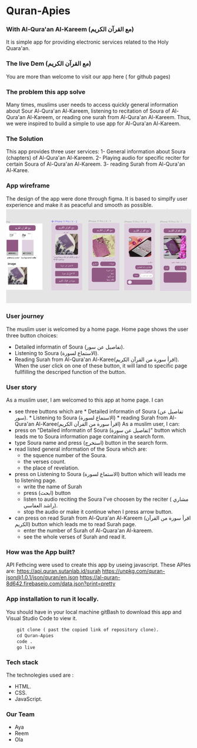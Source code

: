 # Quran-Apies
### With Al-Qura'an Al-Kareem (مع القرآن الكريم)
It is simple app for providing electronic services related to the Holy Quara'an.
### The live Dem   (مع القرآن الكريم)
You are more than welcome to visit our app here ( for github pages)
### The problem this app solve
Many times, muslims user needs to access quickly general information about Sour Al-Qura'an Al-Kareem, listening to recitation of Soura of Al-Qura'an Al-Kareem, or reading one surah from Al-Qura'an Al-Kareem. Thus, we were inspired to build a simple to use app for Al-Qura'an Al-Kareem. 
### The Solution
This app provides three user services: 
    1- General information about Soura (chapters) of Al-Qura'an Al-Kareem.
    2- Playing audio for specific reciter for certain Soura of Al-Qura'an Al-Kareem.
    3- reading Surah from Al-Qura'an Al-Karee.


### App wireframe
The design of the app were done through figma. It is based to simplfy user experience and make it as peaceful and smooth as possible.
<img src="/Assets/wireframe.png" >

### User journey
The muslim user is welcomed by a home page. Home page shows the user three button choices: 
- Detailed informatin of Soura (تفاصيل عن سور).
- Listening to Soura (الاستماع لسورة).
- Reading Surah from Al-Qura'an Al-Karee(اقرأ سورة من القرآن الكريم).
When the user click on one of these button, it will land to specific page fullfilling the descriped function of the button. 
### User story
As a muslim user, I am welcomed to this app at home page. I can
- see three buttons which are 
      * Detailed informatin of Soura (تفاصيل عن سور).
      * Listening to Soura (الاستماع لسورة)
      * reading Surah from Al-Qura'an Al-Karee(اقرأ سورة من القرآن الكريم)
As a muslim user, I can:
- press on "Detailed informatin of Soura (تفاصيل عن سورة)" button which leads me to Soura information page containing a search form. 
- type Soura name and press (استخرج) button in the search form. 
- read listed general information of the Soura which are:
    - the squence number of the Soura.
    - the verses count. 
    - the place of revelation.
- press on Listening to Soura (الاستماع لسورة) button which will leads me to listening page.
    - write the name of Surah
    - press (ابحث) button 
    - listen to audio reciting the Soura I've choosen by the reciter ( مشاري راشد العفاسي).
    - stop the audio or make it continue when I press arrow button.  
- can press on read Surah from Al-Qura'an Al-Kareem (اقرأ سورة من القرآن الكريم) button which leads me to read Surah page. 
  - enter the number of Surah of Al-Quara'an Al-kareem. 
  - see the whole verses of Surah and read it.

### How was the App built?
API Fethcing were used to create this app by useing javascript. These APIes are:
https://api.quran.sutanlab.id/surah
https://unpkg.com/quran-json@1.0.1/json/quran/en.json
https://al-quran-8d642.firebaseio.com/data.json?print=pretty
### App installation to run it locally.
You should have in your local machine gitBash  to download this app  and Visual Studio Code to view it.

```
    git clone ( past the copied link of repository clone).
    cd Quran-Apies 
    code .
    go live
```
### Tech stack
The technolegies used are : 
* HTML.
* CSS.
* JavaScript.
### Our Team
- Aya
- Reem
- Ola
